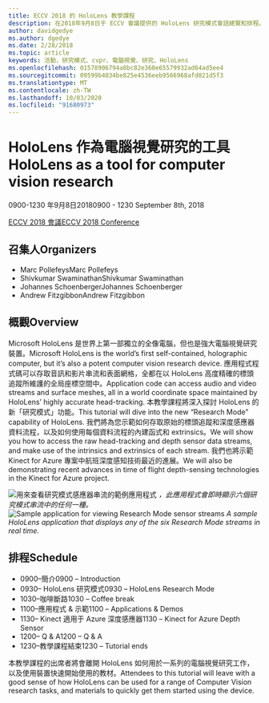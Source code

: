 ```yaml
---
title: ECCV 2018 的 HoloLens 教學課程
description: 在2018年9月8日于 ECCV 會議提供的 HoloLens 研究模式會話總覽和排程。
author: davidgedye
ms.author: dgedye
ms.date: 2/28/2018
ms.topic: article
keywords: 活動、研究模式、cvpr、電腦視覺、研究、HoloLens
ms.openlocfilehash: 01578906794a8bc82e360e65579932ad64ad5ee4
ms.sourcegitcommit: 09599b4034be825e4536eeb9566968afd021d5f3
ms.translationtype: MT
ms.contentlocale: zh-TW
ms.lasthandoff: 10/03/2020
ms.locfileid: "91680973"
---
```

# <a name="hololens-as-a-tool-for-computer-vision-research"></a><span data-ttu-id="a1460-104">HoloLens 作為電腦視覺研究的工具</span><span class="sxs-lookup"><span data-stu-id="a1460-104">HoloLens as a tool for computer vision research</span></span>
<span data-ttu-id="a1460-105">0900-1230 年9月8日2018</span><span class="sxs-lookup"><span data-stu-id="a1460-105">0900 - 1230 September 8th, 2018</span></span>

[<span data-ttu-id="a1460-106">ECCV 2018 會議</span><span class="sxs-lookup"><span data-stu-id="a1460-106">ECCV 2018 Conference</span></span>](https://eccv2018.org)

## <a name="organizers"></a><span data-ttu-id="a1460-107">召集人</span><span class="sxs-lookup"><span data-stu-id="a1460-107">Organizers</span></span>
* <span data-ttu-id="a1460-108">Marc Pollefeys</span><span class="sxs-lookup"><span data-stu-id="a1460-108">Marc Pollefeys</span></span>
* <span data-ttu-id="a1460-109">Shivkumar Swaminathan</span><span class="sxs-lookup"><span data-stu-id="a1460-109">Shivkumar Swaminathan</span></span>
* <span data-ttu-id="a1460-110">Johannes Schoenberger</span><span class="sxs-lookup"><span data-stu-id="a1460-110">Johannes Schoenberger</span></span>
* <span data-ttu-id="a1460-111">Andrew Fitzgibbon</span><span class="sxs-lookup"><span data-stu-id="a1460-111">Andrew Fitzgibbon</span></span>

## <a name="overview"></a><span data-ttu-id="a1460-112">概觀</span><span class="sxs-lookup"><span data-stu-id="a1460-112">Overview</span></span>
<span data-ttu-id="a1460-113">Microsoft HoloLens 是世界上第一部獨立的全像電腦，但也是強大電腦視覺研究裝置。</span><span class="sxs-lookup"><span data-stu-id="a1460-113">Microsoft HoloLens is the world’s first self-contained, holographic computer, but it’s also a potent computer vision research device.</span></span>
<span data-ttu-id="a1460-114">應用程式程式碼可以存取音訊和影片串流和表面網格，全都在以 HoloLens 高度精確的標頭追蹤所維護的全局座標空間中。</span><span class="sxs-lookup"><span data-stu-id="a1460-114">Application code can access audio and video streams and surface meshes, all in a world coordinate space maintained by HoloLens’ highly accurate head-tracking.</span></span> <span data-ttu-id="a1460-115">本教學課程將深入探討 HoloLens 的新「研究模式」功能。</span><span class="sxs-lookup"><span data-stu-id="a1460-115">This tutorial will dive into the new “Research Mode” capability of HoloLens.</span></span>
<span data-ttu-id="a1460-116">我們將為您示範如何存取原始的標頭追蹤和深度感應器資料流程，以及如何使用每個資料流程的內建函式和 extrinsics。</span><span class="sxs-lookup"><span data-stu-id="a1460-116">We will show you how to access the raw head-tracking and depth sensor data streams, and make use of the intrinsics and extrinsics of each stream.</span></span>  <span data-ttu-id="a1460-117">我們也將示範 Kinect for Azure 專案中航班深度感知技術最近的進展。</span><span class="sxs-lookup"><span data-stu-id="a1460-117">We will also be demonstrating recent advances in time of flight depth-sensing technologies in the Kinect for Azure project.</span></span>

<span data-ttu-id="a1460-118">![用來查看研究模式感應器串流的範例應用程式 ](../develop/platform-capabilities-and-apis/images/sensor-stream-viewer.jpg)
 *，此應用程式會即時顯示六個研究模式串流中的任何一種。*</span><span class="sxs-lookup"><span data-stu-id="a1460-118">![Sample application for viewing Research Mode sensor streams](../develop/platform-capabilities-and-apis/images/sensor-stream-viewer.jpg)
*A sample HoloLens application that displays any of the six Research Mode streams in real time.*</span></span>

## <a name="schedule"></a><span data-ttu-id="a1460-119">排程</span><span class="sxs-lookup"><span data-stu-id="a1460-119">Schedule</span></span>
* <span data-ttu-id="a1460-120">0900–簡介</span><span class="sxs-lookup"><span data-stu-id="a1460-120">0900 – Introduction</span></span>
* <span data-ttu-id="a1460-121">0930– HoloLens 研究模式</span><span class="sxs-lookup"><span data-stu-id="a1460-121">0930 – HoloLens Research Mode</span></span>
* <span data-ttu-id="a1460-122">1030–咖啡斷路</span><span class="sxs-lookup"><span data-stu-id="a1460-122">1030 – Coffee break</span></span>
* <span data-ttu-id="a1460-123">1100–應用程式 & 示範</span><span class="sxs-lookup"><span data-stu-id="a1460-123">1100 – Applications & Demos</span></span>
* <span data-ttu-id="a1460-124">1130– Kinect 適用于 Azure 深度感應器</span><span class="sxs-lookup"><span data-stu-id="a1460-124">1130 – Kinect for Azure Depth Sensor</span></span>
* <span data-ttu-id="a1460-125">1200– Q & A</span><span class="sxs-lookup"><span data-stu-id="a1460-125">1200 – Q & A</span></span>
* <span data-ttu-id="a1460-126">1230–教學課程結束</span><span class="sxs-lookup"><span data-stu-id="a1460-126">1230 – Tutorial ends</span></span>

<span data-ttu-id="a1460-127">本教學課程的出席者將會離開 HoloLens 如何用於一系列的電腦視覺研究工作，以及使用裝置快速開始使用的教材。</span><span class="sxs-lookup"><span data-stu-id="a1460-127">Attendees to this tutorial will leave with a good sense of how HoloLens can be used for a range of Computer Vision research tasks, and materials to quickly get them started using the device.</span></span>
